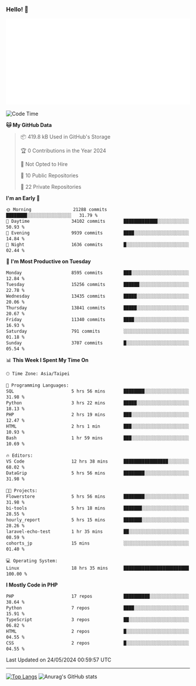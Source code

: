 ### Hello! 👋

![Metrics](/metrics.classic.svg)

<!--START_SECTION:waka-->
![Code Time](http://img.shields.io/badge/Code%20Time-1%2C451%20hrs%2028%20mins-blue)

**🐱 My GitHub Data** 

> 📦 419.8 kB Used in GitHub's Storage 
 > 
> 🏆 0 Contributions in the Year 2024
 > 
> 🚫 Not Opted to Hire
 > 
> 📜 10 Public Repositories 
 > 
> 🔑 22 Private Repositories 
 > 
**I'm an Early 🐤** 

```text
🌞 Morning                21288 commits       ████████░░░░░░░░░░░░░░░░░   31.79 % 
🌆 Daytime                34102 commits       █████████████░░░░░░░░░░░░   50.93 % 
🌃 Evening                9939 commits        ████░░░░░░░░░░░░░░░░░░░░░   14.84 % 
🌙 Night                  1636 commits        █░░░░░░░░░░░░░░░░░░░░░░░░   02.44 % 
```
📅 **I'm Most Productive on Tuesday** 

```text
Monday                   8595 commits        ███░░░░░░░░░░░░░░░░░░░░░░   12.84 % 
Tuesday                  15256 commits       ██████░░░░░░░░░░░░░░░░░░░   22.78 % 
Wednesday                13435 commits       █████░░░░░░░░░░░░░░░░░░░░   20.06 % 
Thursday                 13841 commits       █████░░░░░░░░░░░░░░░░░░░░   20.67 % 
Friday                   11340 commits       ████░░░░░░░░░░░░░░░░░░░░░   16.93 % 
Saturday                 791 commits         ░░░░░░░░░░░░░░░░░░░░░░░░░   01.18 % 
Sunday                   3707 commits        █░░░░░░░░░░░░░░░░░░░░░░░░   05.54 % 
```


📊 **This Week I Spent My Time On** 

```text
🕑︎ Time Zone: Asia/Taipei

💬 Programming Languages: 
SQL                      5 hrs 56 mins       ████████░░░░░░░░░░░░░░░░░   31.98 % 
Python                   3 hrs 22 mins       █████░░░░░░░░░░░░░░░░░░░░   18.13 % 
PHP                      2 hrs 19 mins       ███░░░░░░░░░░░░░░░░░░░░░░   12.47 % 
HTML                     2 hrs 1 min         ███░░░░░░░░░░░░░░░░░░░░░░   10.93 % 
Bash                     1 hr 59 mins        ███░░░░░░░░░░░░░░░░░░░░░░   10.69 % 

🔥 Editors: 
VS Code                  12 hrs 38 mins      █████████████████░░░░░░░░   68.02 % 
DataGrip                 5 hrs 56 mins       ████████░░░░░░░░░░░░░░░░░   31.98 % 

🐱‍💻 Projects: 
Flowerstore              5 hrs 56 mins       ████████░░░░░░░░░░░░░░░░░   31.98 % 
bi-tools                 5 hrs 18 mins       ███████░░░░░░░░░░░░░░░░░░   28.55 % 
hourly_report            5 hrs 15 mins       ███████░░░░░░░░░░░░░░░░░░   28.26 % 
laravel-echo-test        1 hr 35 mins        ██░░░░░░░░░░░░░░░░░░░░░░░   08.59 % 
cohorts_jp               15 mins             ░░░░░░░░░░░░░░░░░░░░░░░░░   01.40 % 

💻 Operating System: 
Linux                    18 hrs 35 mins      █████████████████████████   100.00 % 
```

**I Mostly Code in PHP** 

```text
PHP                      17 repos            ██████████░░░░░░░░░░░░░░░   38.64 % 
Python                   7 repos             ████░░░░░░░░░░░░░░░░░░░░░   15.91 % 
TypeScript               3 repos             ██░░░░░░░░░░░░░░░░░░░░░░░   06.82 % 
HTML                     2 repos             █░░░░░░░░░░░░░░░░░░░░░░░░   04.55 % 
CSS                      2 repos             █░░░░░░░░░░░░░░░░░░░░░░░░   04.55 % 
```




 Last Updated on 24/05/2024 00:59:57 UTC
<!--END_SECTION:waka-->

<hr>

<span style="display:inline-block">[![Top Langs](https://github-readme-stats.vercel.app/api/top-langs/?username=maureendadap&layout=compact&theme=transparent)](https://github.com/anuraghazra/github-readme-stats)</span>
<span style="display:inline-block">![Anurag's GitHub stats](https://github-readme-stats.vercel.app/api?username=maureendadap&show_icons=true&theme=transparent&count_private=true)</span>

<!--
**MaureenDadap/maureendadap** is a ✨ _special_ ✨ repository because its `README.md` (this file) appears on your GitHub profile.

Here are some ideas to get you started:

- 🔭 I’m currently working on ...
- 🌱 I’m currently learning ...
- 👯 I’m looking to collaborate on ...
- 🤔 I’m looking for help with ...
- 💬 Ask me about ...
- 📫 How to reach me: ...
- 😄 Pronouns: ...
- ⚡ Fun fact: ...
-->
